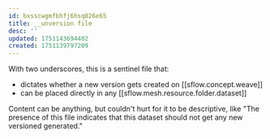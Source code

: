 ```yaml
---
id: bxsscwgmfbhfj6hsq026e65
title: __unversion file
desc: ''
updated: 1751143694402
created: 1751139797209
---
```


With two underscores, this is a sentinel file that:
- dictates whether a new version gets created on [[sflow.concept.weave]]
- can be placed directly in any [[sflow.mesh.resource.folder.dataset]]

Content can be anything, but couldn't hurt for it to be descriptive, like "The presence of this file indicates that this dataset should not get any new versioned generated."